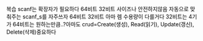 <FONT size= ‘4’ color=“#00000”>복습
scanf는 확장자가 필요하다 64비트 32비트 사이즈나 안전하지않음 자동으로 맞춰주는 scanf_s를 자주쓰자
64비트 32비트 아마 렘 수용량이 다를거다 32비트는 4기가 64비트는 원하는만큼..?아마도
crud=Create(생성), Read(읽기), Update(갱신), Delete(삭제)중요하다 
